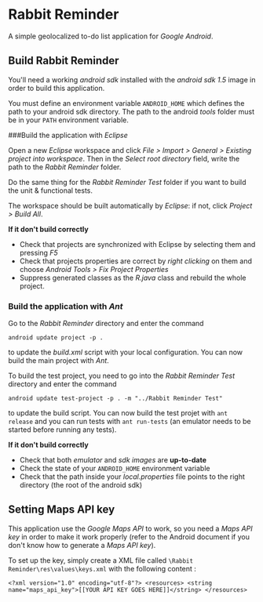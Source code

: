 Rabbit Reminder
===============

A simple geolocalized to-do list application for _Google Android_.

Build Rabbit Reminder
---------------------

You'll need a working _android sdk_ installed with the _android sdk 1.5_ image in order to build this application.

You must define an environment variable `ANDROID_HOME` which defines the path to your android sdk directory. The path to the android _tools_ folder must be in your `PATH` environment variable.

###Build the application with _Eclipse_

Open a new _Eclipse_ workspace and click _File > Import > General > Existing project into workspace_. Then in the _Select root directory_ field, write the path to the _Rabbit Reminder_ folder.

Do the same thing for the _Rabbit Reminder Test_ folder if you want to build the unit & functional tests.

The workspace should be built automatically by _Eclipse_: if not, click _Project > Build All_.

**If it don't build correctly**

- Check that projects are synchronized with Eclipse by selecting them and pressing _F5_
- Check that projects properties are correct by _right clicking_ on them and choose _Android Tools > Fix Project Properties_
- Suppress generated classes as the _R.java_ class and rebuild the whole project.

### Build the application with _Ant_

Go to the _Rabbit Reminder_ directory and enter the command 

`android update project -p .`

to update the _build.xml_ script with your local configuration. You can now build the main project with _Ant_.

To build the test project, you need to go into the _Rabbit Reminder Test_ directory and enter the command

`android update test-project -p . -m "../Rabbit Reminder Test"`

to update the build script. You can now build the test projet with `ant release` and you can run tests with `ant run-tests` (an emulator needs to be started before running any tests).

**If it don't build correctly**

- Check that both _emulator_ and _sdk images_ are **up-to-date**
- Check the state of your `ANDROID_HOME` environment variable
- Check that the path inside your _local.properties_ file points to the right directory (the root of the android sdk)


Setting Maps API key
--------------------

This application use the _Google Maps API_ to work, so you need a _Maps API key_ in order to make it work properly (refer to the Android document if you don't know how to generate a _Maps API key_).

To set up the key, simply create a XML file called `\Rabbit Reminder\res\values\keys.xml` with the following content :

`<?xml version="1.0" encoding="utf-8"?>
<resources>
	<string name="maps_api_key">[[YOUR API KEY GOES HERE]]</string>
</resources>`

